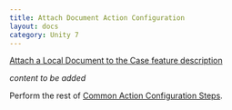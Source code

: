 ```yaml
---
title: Attach Document Action Configuration
layout: docs
category: Unity 7
---
```

[Attach a Local Document to the Case feature description](../../features/case-management/attach-document.md)

*content to be added*

Perform the rest of [Common Action Configuration Steps](../actions.md#common-actions-configuration-steps). 
